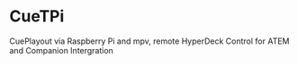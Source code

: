 # CueTPi
CuePlayout via Raspberry Pi and mpv, remote HyperDeck Control for ATEM and Companion Intergration
